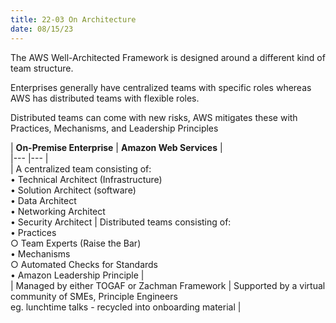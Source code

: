 ```yaml
---
title: 22-03 On Architecture
date: 08/15/23
---
```


The AWS Well-Architected Framework is designed around a different kind of team structure.

Enterprises generally have centralized teams with specific roles whereas AWS has distributed teams with flexible roles.

Distributed teams can come with new risks, AWS mitigates these with Practices, Mechanisms, and Leadership Principles

\| **On-Premise Enterprise**	| **Amazon Web Services**	|  
\|---	|---	|  
\| A centralized team consisting of:<br>• Technical Architect (Infrastructure)<br>• Solution Architect (software)<br>• Data Architect<br>• Networking Architect<br>• Security Architect 	| Distributed teams consisting of: <br>• Practices <br>  ○ Team Experts (Raise the Bar) <br>• Mechanisms <br>  ○ Automated Checks for Standards<br>• Amazon Leadership Principle 	|  
\| Managed by either TOGAF or Zachman Framework 	| Supported by a virtual community of SMEs, Principle Engineers<br>eg. lunchtime talks - recycled into onboarding material 	|
